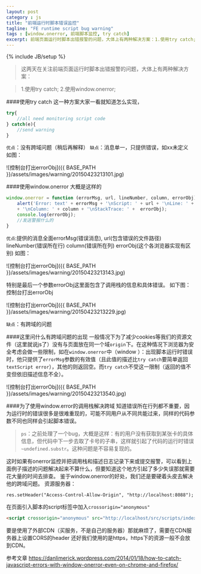 ```yaml
---
layout: post
category : js
title: "前端运行时脚本错误监控"
tagline: "FE runtime script bug warning"
tags : [window.onerror, 前端脚本监控, try catch]
excerpt: 前端页面运行时脚本出错报警的问题，大体上有两种解决方案：1.使用try catch; 2.使用window.onerror;
---
```

{% include JB/setup %}

>这两天在关注前端页面运行时脚本出错报警的问题，大体上有两种解决方案：

>1.使用try catch;
>2.使用window.onerror;

####使用try catch
这一种方案大家一看就知道怎么实现，

```js
try{
    //all need monitoring script code
} catch(e){
    //send warning
}
```

`优点`：没有跨域问题（稍后再解释）
`缺点`：消息单一，只提供错误，如xx未定义
如图：

![控制台打出errorObj]({{ BASE_PATH }}/assets/images/warning/20150423213101.jpg)

####使用window.onerror
大概是这样的

```javascript
window.onerror = function (errorMsg, url, lineNumber, column, errorObj) {
    alert('Error: text' + errorMsg + '\nScript: ' + url + '\nLine: ' + lineNumber
    + '\nColumn: ' + column + '\nStackTrace: ' +  errorObj);
    console.log(errorObj);
    //发送警报什么的
}
```

`优点`:提供的消息全面errorMsg(错误消息), url(包含错误的文件路径) lineNumber(错误所在行) column(错误所在列) errorObj(这个各浏览器实现有区别)
如图：

![控制台打出errorObj]({{ BASE_PATH }}/assets/images/warning/20150423213143.jpg)

特别是最后一个参数errorObj这里面包含了调用栈的信息和具体错误。
如下图：控制台打出errorObj

![控制台打出errorObj]({{ BASE_PATH }}/assets/images/warning/20150423213229.jpg)

`缺点`：有跨域的问题

####这里问什么有跨域问题的出现
一般情况下为了减少cookies等我们的资源文件（这里就说js了）没有与页面放在同一个域`origin`下。在这种情况下浏览器为安全考虑会做一些限制，如在`window.onerror`中（window ）：出现脚本运行时错误时，他只提供了`errorMsg`参数的有效值（且此值的描述比`try catch`要简单返回`textScript error`），其他的则返回空。而`try catch`不受这一限制（返回的值不变但依旧描述信息不全）。

![控制台打出errorObj]({{ BASE_PATH }}/assets/images/warning/20150423213540.jpg)

####为了使用window.error的调用栈解决跨域
知道错误所在行列都不重要，因为运行时的错误很多是很难重现的，可能不同用户从不同共能过来，同样的代码参数不同也同样会引起脚本错误。
>`ps`：之前处理了一个bug，大概是这样：有的用户没有获取到某张卡的具体信息，但代码中下一步去取了卡号的子串，这样就引起了代码的运行时错误`~undefined.substr`。这种问题是不容易复现的。

这时如果有onerror监控并把调用栈和描述日志记录下来或提交报警，可以看到上面例子描述的问题解决起来不算什么，但要知道这个地方引起了多少失误那就需要花大量的时间去排查。
鉴于window.onerror的好处，我们还是要硬着头皮去解决他的跨域问题。
资源服务器：

```
res.setHeader("Access-Control-Allow-Origin", "http://localhost:8088");
```

在页面引入脚本的script标签中加入`crossorigin="anonymous"`

```html
<script crossorigin="anonymous" src="http://localhost/src/scripts/index.js"></script>
```

要是使用了外部CDN（买服务，不是自己的服务器）那就麻烦了，需要在CDN服务器上设置CORS的header
还好我们使用的是https，https下的资源一般不会放到CDN。


参考文章
https://danlimerick.wordpress.com/2014/01/18/how-to-catch-javascript-errors-with-window-onerror-even-on-chrome-and-firefox/